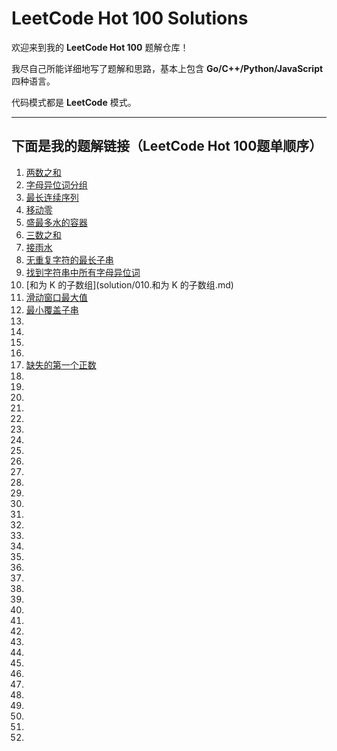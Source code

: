 # LeetCode Hot 100 Solutions

欢迎来到我的 **LeetCode Hot 100** 题解仓库！

我尽自己所能详细地写了题解和思路，基本上包含 **Go/C++/Python/JavaScript** 四种语言。

代码模式都是 **LeetCode** 模式。

---

## 下面是我的题解链接（LeetCode Hot 100题单顺序）

1. [两数之和](solution/001.两数之和.md)
2. [字母异位词分组](solution/002.字母异位词分组.md)
3. [最长连续序列](solution/003.最长连续序列.md)
4. [移动零](solution/004.移动零.md)
5. [盛最多水的容器](solution/005.盛水最多的容器.md)
6. [三数之和](solution/006.三数之和.md)
7. [接雨水](solution/007.接雨水.md)
8. [无重复字符的最长子串](solution/008.无重复字符的最长子串.md)
9. [找到字符串中所有字母异位词](solution/009.找到字符串中所有字母异位词.md)
10. [和为 K 的子数组](solution/010.和为 K 的子数组.md)
11. [滑动窗口最大值](solution/011.滑动窗口最大值.md)
12. [最小覆盖子串](solution/012.最小覆盖子串.md)
13. []()
14. []()
15. []()
16. []()
17. [缺失的第一个正数](solution/041.缺失的第一个正数.md)
18. []()
19. []()
20. []()
21. []()
22. []()
23. []()
24. []()
25. []()
26. []()
27. []()
28. []()
29. []()
30. []()
31. []()
32. []()
33. []()
34. []()
35. []()
36. []()
37. []()
38. []()
39. []()
40. []()
41. []()
42. []()
43. []()
44. []()
45. []()
46. []()
47. []()
48. []()
49. []()
50. []()
51. []()
52. 
